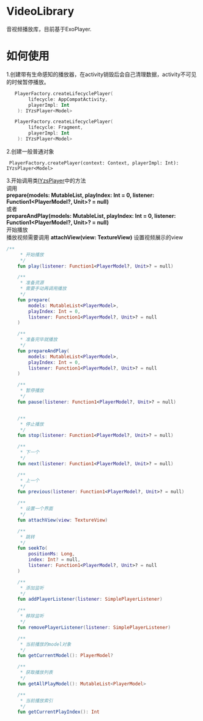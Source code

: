 # VideoLibrary
音视频播放库，目前基于ExoPlayer.

# 如何使用
1.创建带有生命感知的播放器，在activity销毁后会自己清理数据，activity不可见的时候暂停播放。
```kotlin
   PlayerFactory.createLifecyclePlayer(
        lifecycle: AppCompatActivity,
        playerImpl: Int
    ): IYzsPlayer<Model> 

   PlayerFactory.createLifecyclePlayer(
        lifecycle: Fragment,
        playerImpl: Int
    ): IYzsPlayer<Model> 
```
2.创建一般普通对象
```
 PlayerFactory.createPlayer(context: Context, playerImpl: Int): IYzsPlayer<Model>
```

3.开始调用类[IYzsPlayer](https://github.com/kotle/VideoLibrary/blob/master/playerlibrary/src/main/java/com/yizisu/playerlibrary/IYzsPlayer.kt)中的方法<br/>
调用<br/>
**prepare(models: MutableList<PlayerModel>, playIndex: Int = 0, listener: Function1<PlayerModel?, Unit>? = null)**<br/>
或者<br/>
**prepareAndPlay(models: MutableList<PlayerModel>, playIndex: Int = 0, listener: Function1<PlayerModel?, Unit>? = null)**<br/>
开始播放<br/>
播放视频需要调用 **attachView(view: TextureView)** 设置视频展示的view
```kotlin
/**
     * 开始播放
     */
    fun play(listener: Function1<PlayerModel?, Unit>? = null)

    /**
     * 准备资源
     * 需要手动再调用播放
     */
    fun prepare(
        models: MutableList<PlayerModel>,
        playIndex: Int = 0,
        listener: Function1<PlayerModel?, Unit>? = null
    )

    /**
     * 准备完毕就播放
     */
    fun prepareAndPlay(
        models: MutableList<PlayerModel>,
        playIndex: Int = 0,
        listener: Function1<PlayerModel?, Unit>? = null
    )

    /**
     * 暂停播放
     */
    fun pause(listener: Function1<PlayerModel?, Unit>? = null)


    /**
     * 停止播放
     */
    fun stop(listener: Function1<PlayerModel?, Unit>? = null)

    /**
     * 下一个
     */
    fun next(listener: Function1<PlayerModel?, Unit>? = null)

    /**
     * 上一个
     */
    fun previous(listener: Function1<PlayerModel?, Unit>? = null)

    /**
     * 设置一个界面
     */
    fun attachView(view: TextureView)

    /**
     * 跳转
     */
    fun seekTo(
        positionMs: Long,
        index: Int? = null,
        listener: Function1<PlayerModel?, Unit>? = null
    )

    /**
     * 添加监听
     */
    fun addPlayerListener(listener: SimplePlayerListener)

    /**
     * 移除监听
     */
    fun removePlayerListener(listener: SimplePlayerListener)

    /**
     * 当前播放的model对象
     */
    fun getCurrentModel(): PlayerModel?

    /**
     * 获取播放列表
     */
    fun getAllPlayModel(): MutableList<PlayerModel>

    /**
     * 当前播放索引
     */
    fun getCurrentPlayIndex(): Int
```
